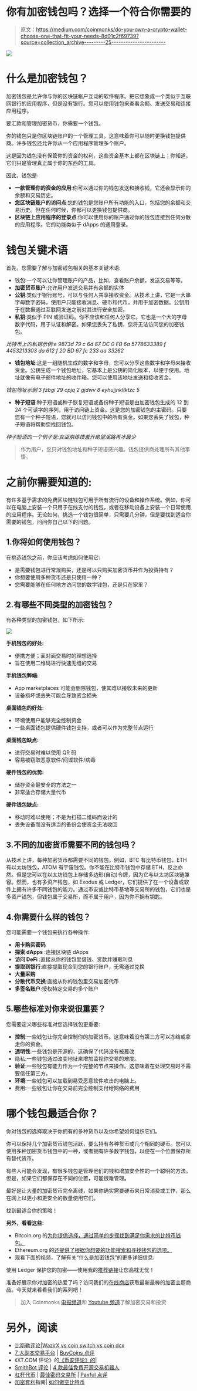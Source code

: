 # 你有加密钱包吗？选择一个符合你需要的

> 原文：<https://medium.com/coinmonks/do-you-own-a-crypto-wallet-choose-one-that-fit-your-needs-8d01c2f69739?source=collection_archive---------25----------------------->

![](img/95a06a52510fa425c849c0098b6a2ee5.png)

# 什么是加密钱包？

加密钱包是允许你与你的区块链帐户互动的软件程序。把它想象成一个类似于互联网银行的应用程序，但是没有银行。您可以使用钱包来查看余额、发送交易和连接应用程序。

要汇款和管理加密货币，你需要一个钱包。

你的钱包只是你区块链账户的一个管理工具。这意味着你可以随时更换钱包提供商。许多钱包还允许你从一个应用程序管理多个账户。

这是因为钱包没有保管你的资金的权利，这些资金基本上都在区块链上；你知道。它们只是管理真正属于你的东西的工具。

因此，钱包是:

*   **一款管理你的资金的应用**:你可以通过你的钱包发送和接收钱，它还会显示你的余额和交易历史。
*   **您区块链账户的访问点**:您的钱包是您账户所有功能的入口，包括您的余额和交易历史。但在任何时候，你都可以更换钱包提供商。
*   **区块链上应用程序的登录点**:你可以使用你的账户通过你的钱包连接到任何分散的应用程序。它的功能类似于 dApps 的通用登录。

# 钱包关键术语

首先，您需要了解与加密钱包相关的基本关键术语:

*   钱包:一个可以让你管理账户的产品，比如，查看账户余额，发送交易等等。
*   **加密货币账户**:允许用户发送交易并有余额的实体
*   **公钥**:类似于银行账号，可以与任何人共享接收资金。从技术上讲，它是一大串字母数字密码，使用户只能接收消息、硬币和代币，并用于加密数据。公钥用于在数据通过互联网发送之前对其进行安全加密。
*   **私钥**:类似于 PIN 或验证码。你不应该和任何人分享它。它也是一个大的字母数字代码，用于认证和解密。如果您丢失了私钥，您将无法访问您的加密钱包。

*比特币上的私钥示例:e 9873d 79 c 6d 87 DC 0 FB 6a 5778633389 f 4453213303 da 612 f 20 BD 67 fc 233 aa 33262*

*   **钱包地址**:这是一组随机生成的数字和字母，您可以分享这些数字和字母来接收资金。公钥生成一个钱包地址，它基本上是公钥的简化版本，以便于使用。地址就像有电子邮件地址的收件箱。您可以使用该地址发送和接收资金。

*钱包地址示例:3 fzbgi 29 cpjq 2 gjdwv 8 eyhujjnkltktzc 5*

*   **种子短语**:种子短语或种子恢复短语或备份种子短语是由加密钱包生成的 12 到 24 个可读字的序列，用于访问链上资金。这是您的加密钱包的主密码。只要您有一个种子短语，您就可以访问钱包中的所有资金。如果您丢失了钱包，种子短语将帮助您找回钱包。

*种子短语的一个例子是:女巫崩练馈羞开绝望溪路再冰最少*

> 作为用户，您只对钱包地址和种子短语感兴趣。钱包提供商处理所有其他事情。

# 之前你需要知道的:

有许多基于需求的免费区块链钱包可用于所有流行的设备和操作系统。例如，你可以在电脑上安装一个只用于在线支付的钱包，或者在移动设备上安装一个日常使用的应用程序。无论如何，挑选一个钱包很简单，只需要几分钟，但是要找到适合你需要的钱包，问问你自己以下的问题。

## 1.你将如何使用钱包？

在挑选钱包之前，你应该考虑如何使用它:

*   是需要钱包进行常规购买，还是可以只购买加密货币并作为投资持有？
*   你想要使用多种货币还是只使用一种？
*   您需要能够在任何地方访问您的数字钱包，还是只在家里？

## 2.有哪些不同类型的加密钱包？

有各种类型的加密钱包，如下所示:

![](img/fb06264cbfadd492d763811d88ee4c20.png)

**手机钱包的好处:**

*   便携方便；面对面交易时的理想选择
*   旨在使用二维码进行快速无缝的交易

**手机钱包弊端:**

*   App marketplaces 可能会删除钱包，使其难以接收未来的更新
*   设备损坏或丢失可能会导致资金损失

**桌面钱包的好处:**

*   环境使用户能够完全控制资金
*   一些桌面钱包提供硬件钱包支持，或者可以作为完整节点运行

**桌面钱包缺点:**

*   进行交易时难以使用 QR 码
*   容易被窃取恶意软件/间谍软件/病毒

**硬件钱包的优势:**

*   储存资金最安全的方法之一
*   非常适合存储大量代币

**硬件钱包缺点:**

*   移动时难以使用；不是为扫描二维码而设计的
*   丢失设备而没有适当的备份会使资金无法收回

## 3.不同的加密货币需要不同的钱包吗？

从技术上讲，每种加密货币都需要不同的钱包。例如，BTC 有比特币钱包，ETH 有以太坊钱包，ATOM 有宇宙钱包。你不能在比特币钱包中存储 ETH，反之亦然。但是您可以在以太坊钱包上存储多边形(自动)令牌，因为它与以太坊区块链兼容。然而，也有多资产钱包，如 Exodus 或 Ledger，它们提供了在一个设备或软件上拥有许多不同钱包的能力。通过币安或比特币基地等交易所的钱包，它们也是多资产钱包，但钱包属于交易所，而不属于用户，因为你不拥有钥匙。

## 4.你需要什么样的钱包？

您可能需要一个钱包来执行各种操作:

*   **用卡购买密码**
*   **探索 dApps** :连接区块链 dApps
*   **访问 DeFi** :直接从你的钱包里借钱、贷款并赚取利息
*   **提取到银行**:直接提取现金到您的银行账户，无需通过兑换
*   **大量采购**
*   **分散代币交换**:直接从你的钱包里交易加密代币
*   **多签名账户**:授权特定交易的多个账户

## 5.哪些标准对你来说很重要？

您需要定义哪些标准对您选择钱包更重要:

*   **控制**:一些钱包让你完全控制你的加密货币。这意味着没有第三方可以冻结或拿走你的资金。
*   **透明性**:一些钱包是开源的，这确保了代码没有被篡改
*   隐私:一些钱包通过改变地址来增加监视你交易的难度。
*   **验证**:一些钱包有能力作为一个完整的节点来操作。这意味着在处理交易时不需要信任第三方。
*   **环境**:一些钱包可以加载到易受恶意软件攻击的电脑上。
*   费用:一些钱包让你在交易前完全控制支付给网络的费用

# 哪个钱包最适合你？

你对钱包的选择取决于你拥有的多种货币以及你希望如何组织它们。

你可以保持几个加密货币钱包活跃，要么持有各种货币或几个相同的硬币。您可以使用多种加密货币钱包中的一种，或者拥有许多数字钱包，以便在一个位置保存所有替代货币。

有些人可能会发现，有很多钱包是管理他们的钱和增加安全性的一个聪明的方法。但是，如果它们都保存在不同的位置，可能很难管理。

最好是让大量的加密货币完全离线，如果你确实需要硬币来日常消费或工作，那么在网上以更小和更安全的数量使用它们。

找到最适合你的策略！

**另外，看看这些:**

*   Bitcoin.org 的[为你提供选择，通过简单的步骤找到满足你需求的比特币钱包。](https://bitcoin.org/en/choose-your-wallet)
*   Ethereum.org 的[还提供了根据你想要的功能搜索和寻找钱包的选项。](https://ethereum.org/en/wallets/find-wallet/)
*   观看下面的视频，了解有关“什么是加密钱包”的更多详细信息:

使用 Ledger 保护您的加密——使用我的[推荐链接](https://shop.ledger.com/?r=66d5ba17d771)让您高枕无忧！

准备好展示你对加密的热爱了吗？访问我们的[在线商店](https://store.thecryptolearn.com/)获取最新最棒的加密主题商品。今天就来看看我们的系列吧！

> 加入 Coinmonks [电报频道](https://t.me/coincodecap)和 [Youtube 频道](https://www.youtube.com/c/coinmonks/videos)了解加密交易和投资

# 另外，阅读

*   [比斯勒评论](https://coincodecap.com/bitsler-review)|[WazirX vs coin switch vs coin dcx](https://coincodecap.com/wazirx-vs-coinswitch-vs-coindcx)
*   [7 大副本交易平台](https://coincodecap.com/copy-trading-platforms) | [BuyCoins 点评](https://coincodecap.com/buycoins-review)
*   《XT.COM 评论》的[《币安评论》的](https://coincodecap.com/profittradingapp-for-binance)|
*   [SmithBot 评论](https://coincodecap.com/smithbot-review) | [4 款最佳免费开源交易机器人](https://coincodecap.com/free-open-source-trading-bots)
*   [杠杆代币](/coinmonks/leveraged-token-3f5257808b22) | [最佳密码交易所](/coinmonks/crypto-exchange-dd2f9d6f3769) | [Paxful 点评](/coinmonks/paxful-review-4daf2354ab70)
*   [加密套利](/coinmonks/crypto-arbitrage-guide-how-to-make-money-as-a-beginner-62bfe5c868f6)指南| [如何做空比特币](/coinmonks/how-to-short-bitcoin-568a2d0b4ae5)